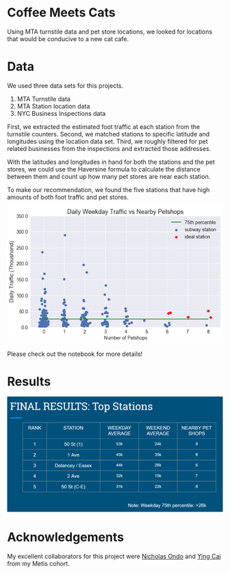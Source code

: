 # Coffee Meets Cats
Using MTA turnstile data and pet store locations, we looked for locations that would be conducive to a new cat cafe.

# Data

We used three data sets for this projects.

1. MTA Turnstile data
2. MTA Station location data
3. NYC Business Inspections data

First, we extracted the estimated foot traffic at each station from the turnstile counters. Second, we matched stations to specific latitude and longitudes using the location data set. Third, we roughly filtered for pet related businesses from the inspections and extracted those addresses. 

With the latitudes and longitudes in hand for both the stations and the pet stores, we could use the Haversine formula to calculate the distance between them and count up how many pet stores are near each station. 

To make our recommendation, we found the five stations that have high amounts of both foot traffic and pet stores. 

![scatter](pet_subway_scatter.png) 

Please check out the notebook for more details!

# Results

![table](coffee_cats_results.PNG)

# Acknowledgements

My excellent collaborators for this project were [Nicholas Ondo](https://www.linkedin.com/in/nicholas-ondo-ph-d/) and [Ying Cai](https://www.linkedin.com/in/ycai/) from my Metis cohort.